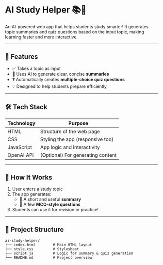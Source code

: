 # AI Study Helper 📚🤖

An AI-powered web app that helps students study smarter! It generates topic summaries and quiz questions based on the input topic, making learning faster and more interactive.

---

## 🌟 Features

- ✅ Takes a topic as input
- 🧠 Uses AI to generate clear, concise **summaries**
- ❓ Automatically creates **multiple-choice quiz questions**
- 💡 Designed to help students prepare efficiently

---

## 🛠️ Tech Stack

| Technology | Purpose                          |
|------------|----------------------------------|
| HTML       | Structure of the web page        |
| CSS        | Styling the app (responsive too) |
| JavaScript | App logic and interactivity      |
| OpenAI API | (Optional) For generating content|

---

## 🚀 How It Works

1. User enters a study topic
2. The app generates:
   - 📄 A short and useful **summary**
   - 📝 A few **MCQ-style questions**
3. Students can use it for revision or practice!

---

## 📂 Project Structure

```plaintext
ai-study-helper/
├── index.html        # Main HTML layout
├── style.css         # Stylesheet
├── script.js         # Logic for summary & quiz generation
└── README.md         # Project overview


